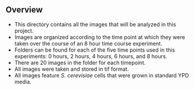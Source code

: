 ## Overview
- This directory contains all the images that will be analyzed in this project.  
- Images are organized according to the time point at which they were taken over the course of an 8 hour time course experiment. 
- Folders can be found for each of the five time points used in this experiments: 0 hours, 2 hours, 4 hours, 6 hours, and 8 hours. 
- There are 20 images in the folder for each timepoint. 
- All images were taken and stored in tif format. 
- All images feature *S. cerevisiae* cells that were grown in standard YPD media. 
